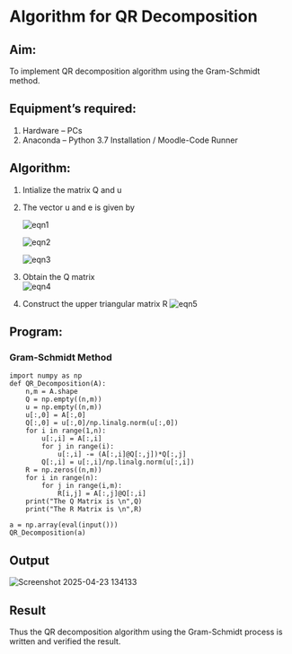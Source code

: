 # Algorithm for QR Decomposition
## Aim:
To implement QR decomposition algorithm using the Gram-Schmidt method.
## Equipment’s required:
1.	Hardware – PCs
2.	Anaconda – Python 3.7 Installation / Moodle-Code Runner
## Algorithm:
1.	Intialize the matrix Q and u
2.	The vector u and e is given by

    ![eqn1](./ex4.jpg)

    ![eqn2](./ex6.jpg)

    ![eqn3](./ex3.jpg)

3.	Obtain the Q matrix   
    ![eqn4](./ex1.jpg)
4.	Construct the upper triangular matrix R
    ![eqn5](./ex2.jpg)



## Program:
### Gram-Schmidt Method
```
import numpy as np
def QR_Decomposition(A):
    n,m = A.shape
    Q = np.empty((n,m))
    u = np.empty((n,m))
    u[:,0] = A[:,0]
    Q[:,0] = u[:,0]/np.linalg.norm(u[:,0])
    for i in range(1,n):
        u[:,i] = A[:,i]
        for j in range(i):
            u[:,i] -= (A[:,i]@Q[:,j])*Q[:,j]
        Q[:,i] = u[:,i]/np.linalg.norm(u[:,i])
    R = np.zeros((n,m))
    for i in range(n):
        for j in range(i,m):
            R[i,j] = A[:,j]@Q[:,i]
    print("The Q Matrix is \n",Q)
    print("The R Matrix is \n",R)
        
a = np.array(eval(input()))
QR_Decomposition(a)
```

## Output
![Screenshot 2025-04-23 134133](https://github.com/user-attachments/assets/521339e6-1ca1-4327-a3bd-386ad21e835e)


## Result
Thus the QR decomposition algorithm using the Gram-Schmidt process is written and verified the result.
